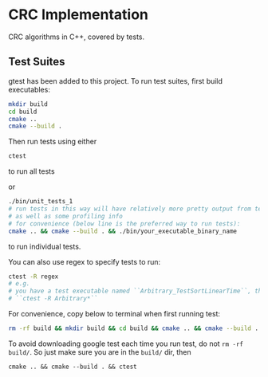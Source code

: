 # CRC Implementation

CRC algorithms in C++, covered by tests.

## Test Suites

gtest has been added to this project.
To run test suites, first build executables:

```bash
mkdir build
cd build
cmake ..
cmake --build .
```

Then run tests using either

```bash
ctest
```
to run all tests

or

```bash
./bin/unit_tests_1 
# run tests in this way will have relatively more pretty output from terminal, 
# as well as some profiling info
# for convenience (below line is the preferred way to run tests):
cmake .. && cmake --build . && ./bin/your_executable_binary_name
```
to run individual tests.

You can also use regex to specify tests to run:
```bash
ctest -R regex
# e.g.
# you have a test executable named ``Arbitrary_TestSortLinearTime``, then you can run it use:
# ``ctest -R Arbitrary*`` 
```

For convenience, copy below to terminal when first running test:
```bash
rm -rf build && mkdir build && cd build && cmake .. && cmake --build . && ctest
```
To avoid downloading google test each time you run test, do not ``rm -rf build/``.
So just make sure you are in the ``build/`` dir, then 
```shell
cmake .. && cmake --build . && ctest
```

